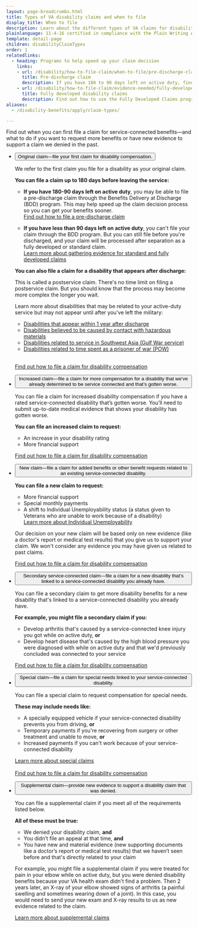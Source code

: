 ```yaml
---
layout: page-breadcrumbs.html
title: Types of VA disability claims and when to file
display_title: When to file
description: Learn about the different types of VA claims for disability compensation. Find out when you can first file a claim for service-connected benefits—and what to do if you want to request more benefits or have new evidence to support a claim we denied in the past.
plainlanguage: 11-4-16 certified in compliance with the Plain Writing Act
template: detail-page
children: disabilityClaimTypes
order: 1
relatedlinks:
  - heading: Programs to help speed up your claim decision
    links:
    - url: /disability/how-to-file-claim/when-to-file/pre-discharge-claim/
      title: Pre-discharge claim
      description: If you have 180 to 90 days left on active duty, find out how to file a disability claim through the Benefits Delivery at Discharge (BDD) program to get your benefits sooner.
    - url: /disability/how-to-file-claim/evidence-needed/fully-developed-claims/
      title: Fully developed disability claims
      description: Find out how to use the Fully Developed Claims program to get a faster decision on your disability benefits claim by submitting your evidence (supporting documents) along with your claim.    
aliases:
  - /disability-benefits/apply/claim-types/

---
```


<div class="va-introtext">

Find out when you can first file a claim for service-connected benefits—and what to do if you want to request more benefits or have new evidence to support a claim we denied in the past.

</div>

<ul class="usa-accordion">
<li>
<button class="usa-button-unstyled usa-accordion-button" aria-controls="claim-active-duty">Original claim—file your first claim for disability compensation.</button>
<div id="claim-active-duty" class="usa-accordion-content"> 


We refer to the first claim you file for a disability as your original claim.

**You can file a claim up to 180 days before leaving the service:**

- **If you have 180-90 days left on active duty**, you may be able to file a pre-discharge claim through the Benefits Delivery at Discharge (BDD) program. This may help speed up the claim decision process so you can get your benefits sooner.<br>
[Find out how to file a pre-discharge claim](/disability/how-to-file-claim/when-to-file/pre-discharge-claim/)

- **If you have less than 90 days left on active duty**, you can't file your claim through the BDD program. But you can still file before you're discharged, and your claim will be processed after separation as a fully developed or standard claim.<br>
[Learn more about gathering evidence for standard and fully developed claims](/disability/how-to-file-claim/evidence-needed/)

**You can also file a claim for a disability that appears after discharge:**

This is called a postservice claim. There's no time limit on filing a postservice claim. But you should know that the process may become more complex the longer you wait.

Learn more about disabilities that may be related to your active-duty service but may not appear until after you've left the military:</br>
  - [Disabilities that appear within 1 year after discharge](/disability/eligibility/illnesses-within-one-year-of-discharge/)</br>
  - [Disabilities believed to be caused by contact with hazardous materials](/disability/eligibility/hazardous-materials-exposure/)</br>
  - [Disabilities related to service in Southwest Asia (Gulf War service)](/disability/eligibility/hazardous-materials-exposure/gulf-war-illness-southwest-asia/)</br>
  - [Disabilities related to time spent as a prisoner of war (POW)](/disability/eligibility/former-pows/)

<br>

[Find out how to file a claim for disability compensation](/disability/how-to-file-claim/)

</div>
</li>

<li>
<button class="usa-button-unstyled usa-accordion-button" aria-controls="claim-increased">Increased claim—file a claim for more compensation for a disability that we’ve already determined to be service connected and that’s gotten worse.</button>
<div id="claim-increased" class="usa-accordion-content">

You can file a claim for increased disability compensation if you have a rated service-connected disability that’s gotten worse. You’ll need to submit up-to-date medical evidence that shows your disability has gotten worse.

**You can file an increased claim to request:**
- An increase in your disability rating
- More financial support

[Find out how to file a claim for disability compensation](/disability/how-to-file-claim/)

</div>
</li>
<li>
<button class="usa-button-unstyled usa-accordion-button" aria-controls="claim-more-benefits">New claim—file a claim for added benefits or other benefit requests related to an existing service-connected disability.</button>
<div id="claim-more-benefits" class="usa-accordion-content">

**You can file a new claim to request:**
- More financial support
- Special monthly payments
- A shift to Individual Unemployability status (a status given to Veterans who are unable to work because of a disability)<br>
[Learn more about Individual Unemployability](/disability/eligibility/special-claims/unemployability/)

Our decision on your new claim will be based only on new evidence (like a doctor's report or medical test results) that you give us to support your claim. We won't consider any evidence you may have given us related to past claims.

[Find out how to file a claim for disability compensation](/disability/how-to-file-claim/)

</div>
</li>
<li>
<button class="usa-button-unstyled usa-accordion-button" aria-controls="claim-secondary">Secondary service-connected claim—file a claim for a new disability that’s linked to a service-connected disability you already have.</button>
<div id="claim-secondary" class="usa-accordion-content">

You can file a secondary claim to get more disability benefits for a new disability that's linked to a service-connected disability you already have.

**For example, you might file a secondary claim if you:**
- Develop arthritis that's caused by a service-connected knee injury you got while on active duty, **or**
- Develop heart disease that's caused by the high blood pressure you were diagnosed with while on active duty and that we'd previously concluded was connected to your service

[Find out how to file a claim for disability compensation](/disability/how-to-file-claim/)

</div>
</li>
<li>
<button class="usa-button-unstyled usa-accordion-button" aria-controls="claim-special">Special claim—file a claim for special needs linked to your service-connected disability.</button>
<div id="claim-special" class="usa-accordion-content">

You can file a special claim to request compensation for special needs.

**These may include needs like:**
- A specially equipped vehicle if your service-connected disability prevents you from driving, **or**
- Temporary payments if you're recovering from surgery or other treatment and unable to move, **or**
- Increased payments if you can't work because of your service-connected disability

[Learn more about special claims](/disability/eligibility/special-claims/)<br>
<br>
[Find out how to file a claim for disability compensation](/disability/how-to-file-claim/)

</div>
</li>
<li>
<button class="usa-button-unstyled usa-accordion-button" aria-controls="claim-new-evidence">Supplemental claim—provide new evidence to support a disability claim that was denied.</button>
<div id="claim-new-evidence" class="usa-accordion-content">

You can file a supplemental claim if you meet all of the requirements listed below.

**All of these must be true:**
- We denied your disability claim, **and**
- You didn’t file an appeal at that time, **and**
- You have new and material evidence (new supporting documents like a doctor’s report or medical test results) that we haven’t seen before and that's directly related to your claim

For example, you might file a supplemental claim if you were treated for pain in your elbow while on active duty, but you were denied disability benefits because your VA health exam didn't find a problem. Then 2 years later, an X-ray of your elbow showed signs of arthritis (a painful swelling and sometimes wearing down of a joint). In this case, you would need to send your new exam and X-ray results to us as new evidence related to the claim.<br>

[Learn more about supplemental claims](/decision-reviews/supplemental-claim/)

</div>
</li>
</ul>
